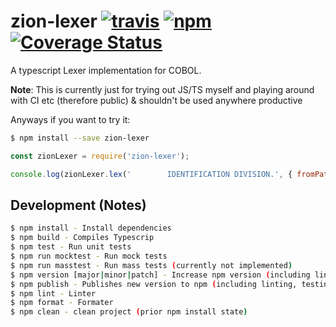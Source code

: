# zion-lexer [![travis][travis-image]][travis-url] [![npm][npm-image]][npm-url] [![Coverage Status][coverage-image]][coverage-url]

[travis-image]: https://travis-ci.org/jakobwgnr/zion-lexer.svg?branch=master
[travis-url]: https://travis-ci.org/jakobwgnr/zion-lexer
[npm-image]: https://img.shields.io/npm/v/zion-lexer.svg
[npm-url]: https://www.npmjs.com/package/zion-lexer
[coverage-image]: https://coveralls.io/repos/github/jakobwgnr/zion-lexer/badge.svg
[coverage-url]: https://coveralls.io/github/jakobwgnr/zion-lexer

A typescript Lexer implementation for COBOL.

**Note**: This is currently just for trying out JS/TS myself and playing around with CI etc (therefore public) & shouldn't be used anywhere productive

Anyways if you want to try it:

```bash
$ npm install --save zion-lexer
```

```js
const zionLexer = require('zion-lexer');

console.log(zionLexer.lex('        IDENTIFICATION DIVISION.', { fromPath: false }));
```

## Development (Notes)

```bash
$ npm install - Install dependencies
$ npm build - Compiles Typescrip
$ npm test - Run unit tests
$ npm run mocktest - Run mock tests
$ npm run masstest - Run mass tests (currently not implemented)
$ npm version [major|minor|patch] - Increase npm version (including linting, etc.)
$ npm publish - Publishes new version to npm (including linting, testing, etc.)
$ npm lint - Linter
$ npm format - Formater
$ npm clean - clean project (prior npm install state)
```
